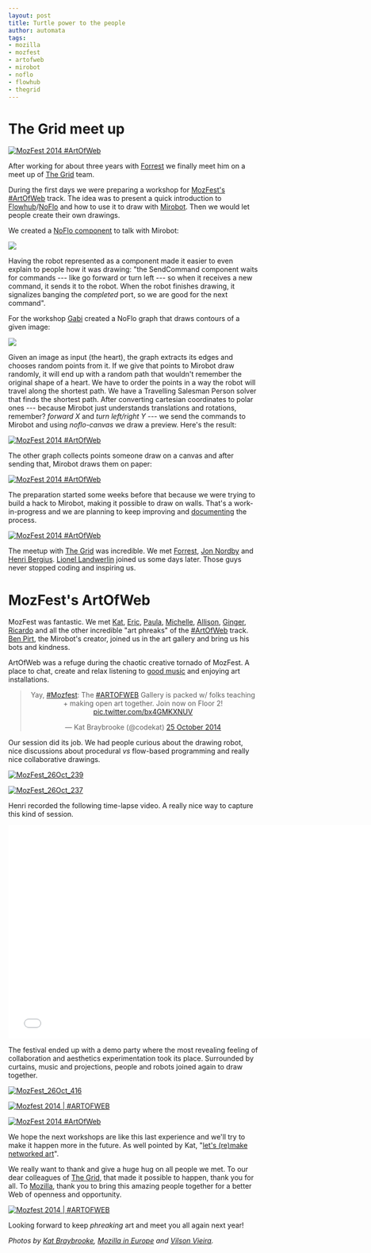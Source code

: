 ```yaml
--- 
layout: post
title: Turtle power to the people
author: automata
tags: 
- mozilla
- mozfest
- artofweb
- mirobot
- noflo
- flowhub
- thegrid
---
```


The Grid meet up
===

<a href="https://www.flickr.com/photos/auto_mata/15065111643" title="MozFest 2014 #ArtOfWeb by Vilson Vieira, on Flickr"><img src="https://farm8.staticflickr.com/7552/15065111643_46ca051fa5_c.jpg" style="max-width: 100%;" alt="MozFest 2014 #ArtOfWeb"></a>

After working for about three years with [Forrest](http://twitter.com/forresto) we finally meet him on a meet up of [The Grid](http://thegrid.io) team.

During the first days we were preparing a workshop for [MozFest's #ArtOfWeb](http://mozfestartoftheweb.tumblr.com/) track. The idea was to present a quick introduction to [Flowhub](http://flowhub.io)/[NoFlo](http://noflojs.org) and how to use it to draw with [Mirobot](http://mirobot.io). Then we would let people create their own drawings. 

We created a [NoFlo component](http://github.com/noflo/noflo-mirobot) to talk with Mirobot:

<img src="http://i.imgur.com/mPaTFEJ.png" style="max-width: 100%" />

Having the robot represented as a component made it easier to even explain to people how it was drawing: "the SendCommand component waits for commands --- like go forward or turn left --- so when it receives a new command, it sends it to the robot. When the robot finishes drawing, it signalizes banging the *completed* port, so we are good for the next command".

For the workshop [Gabi](http://gabithu.me) created a NoFlo graph that draws contours of a given image:

<img src="http://i.imgur.com/F7C5adG.png" style="max-width: 100%" />

Given an image as input (the heart), the graph extracts its edges and chooses random points from it. If we give that points to Mirobot draw randomly, it will end up with a random path that wouldn't remember the original shape of a heart. We have to order the points in a way the robot will travel along the shortest path. We have a Travelling Salesman Person solver that finds the shortest path. After converting cartesian coordinates to polar ones --- because Mirobot just understands translations and rotations, remember? *forward X* and *turn left/right Y* --- we send the commands to Mirobot and using *noflo-canvas* we draw a preview. Here's the result:

<a href="https://www.flickr.com/photos/auto_mata/15686069502" title="MozFest 2014 #ArtOfWeb by Vilson Vieira, on Flickr"><img src="https://farm8.staticflickr.com/7581/15686069502_b1ba2ffe39_c.jpg" style="max-width: 100%;" alt="MozFest 2014 #ArtOfWeb"></a>

The other graph collects points someone draw on a canvas and after sending that, Mirobot draws them on paper:

<a href="https://www.flickr.com/photos/auto_mata/15065111643" title="MozFest 2014 #ArtOfWeb by Vilson Vieira, on Flickr"><img src="https://farm8.staticflickr.com/7552/15065111643_46ca051fa5_c.jpg" style="max-width: 100%;" alt="MozFest 2014 #ArtOfWeb"></a>

The preparation started some weeks before that because we were trying to build a hack to Mirobot, making it possible to draw on walls. That's a work-in-progress and we are planning to keep improving and [documenting](http://automata.cc/drawbot) the process.

<a href="https://www.flickr.com/photos/auto_mata/15374301527" title="_MG_0062 by Vilson Vieira, on Flickr"><img src="https://farm6.staticflickr.com/5612/15374301527_724a160dc5_c.jpg" style="max-width: 100%;" alt="MozFest 2014 #ArtOfWeb"></a>

The meetup with [The Grid](http://thegrid.io) was incredible. We met [Forrest](http://twitter.com/forresto), [Jon Nordby](http://twitter.com/jononor) and [Henri Bergius](http://twitter.com/bergie). [Lionel Landwerlin](http://twitter.com/llandwerlin) joined us some days later. Those guys never stopped coding and inspiring us.

MozFest's ArtOfWeb
===

MozFest was fantastic. We met [Kat](http://twitter.com/codekat), [Eric](http://twitter.com/jenelson), [Paula](http://twitter.com/archiville), [Michelle](http://twitter.com/mishymishyme), [Allison](http://twitter.com/alliself), [Ginger](http://twitter.com/ossington), [Ricardo](http://twitter.com/rlaf) and all the other incredible "art phreaks" of the [#ArtOfWeb](mozfestartoftheweb.tumblr.com) track. [Ben Pirt](http://twitter.com/bjpirt), the Mirobot's creator, joined us in the art gallery and bring us his bots and kindness.

ArtOfWeb was a refuge during the chaotic creative tornado of MozFest. A place to chat, create and relax listening to [good music](http://soundcloud.com/alahaus/sets/mozfestartgallerymixl2) and enjoying art installations.

<center>
<blockquote class="twitter-tweet"><p>Yay, <a href="https://twitter.com/hashtag/Mozfest?src=hash">#Mozfest</a>: The <a href="https://twitter.com/hashtag/ARTOFWEB?src=hash">#ARTOFWEB</a> Gallery is packed w/ folks teaching + making open art together. Join now on Floor 2! <a href="http://t.co/bx4GMKXNUV">pic.twitter.com/bx4GMKXNUV</a></p>&mdash; Kat Braybrooke (@codekat) <a href="https://twitter.com/codekat/status/525971411924684800">25 October 2014</a></blockquote>
</center>

Our session did its job. We had people curious about the drawing robot, nice discussions about procedural *vs* flow-based programming and really nice collaborative drawings. 

<a href="https://www.flickr.com/photos/mozillaeu/15448050247" title="MozFest_26Oct_239 by Mozilla in Europe, on Flickr"><img src="https://farm6.staticflickr.com/5605/15448050247_b2c8149680_c.jpg" style="max-width: 100%;" alt="MozFest_26Oct_239"></a>

<a href="https://www.flickr.com/photos/mozillaeu/15634034695" title="MozFest_26Oct_237 by Mozilla in Europe, on Flickr"><img src="https://farm6.staticflickr.com/5597/15634034695_c70d960bc4_c.jpg" style="max-width: 100%;" alt="MozFest_26Oct_237"></a>

Henri recorded the following time-lapse video. A really nice way to capture this kind of session.

<iframe width="752" height="430" src="//www.youtube.com/embed/IMShMTn8yEU?rel=0&amp;showinfo=0" frameborder="0" allowfullscreen></iframe>

The festival ended up with a demo party where the most revealing feeling of collaboration and aesthetics experimentation took its place. Surrounded by curtains, music and projections, people and robots joined again to draw together.

<a href="https://www.flickr.com/photos/mozillaeu/15450606739" title="MozFest_26Oct_416 by Mozilla in Europe, on Flickr"><img src="https://farm6.staticflickr.com/5616/15450606739_d003e4175d_c.jpg" style="max-width: 100%;" alt="MozFest_26Oct_416"></a>

<a href="https://www.flickr.com/photos/neon_lobster/15481753580" title="Mozfest 2014 | #ARTOFWEB by Kat B, on Flickr"><img src="https://farm9.staticflickr.com/8267/15481753580_6b4a1b8612_c.jpg" style="max-width: 100%;" alt="Mozfest 2014 | #ARTOFWEB"></a>

<a href="https://www.flickr.com/photos/auto_mata/15474409768" title="MozFest 2014 #ArtOfWeb by Vilson Vieira, on Flickr"><img src="https://farm8.staticflickr.com/7547/15474409768_f2909fc342_c.jpg" style="max-width: 100%;" alt="MozFest 2014 #ArtOfWeb"></a>

We hope the next workshops are like this last experience and we'll try to make it happen more in the future. As well pointed by Kat, "[let's (re)make networked art](https://medium.com/@codekat/hello-world-lets-re-make-networked-art-6bb06913ac3a)".

We really want to thank and give a huge hug on all people we met. To our dear colleagues of [The Grid](http://thegrid.io), that made it possible to happen, thank you for all. To [Mozilla](http://mozilla.org), thank you to bring this amazing people together for a better Web of openness and opportunity. 

<a href="https://www.flickr.com/photos/neon_lobster/15480685669" title="Mozfest 2014 | #ARTOFWEB by Kat B, on Flickr"><img src="https://farm8.staticflickr.com/7578/15480685669_e0dac38c14_c.jpg" style="max-width: 100%;" alt="Mozfest 2014 | #ARTOFWEB"></a>

Looking forward to keep *phreaking* art and meet you all again next year!

*Photos by [Kat Braybrooke](https://www.flickr.com/photos/neon_lobster/), [Mozilla in Europe](https://www.flickr.com/photos/mozillaeu/) and [Vilson Vieira](https://www.flickr.com/photos/auto_mata/).*

